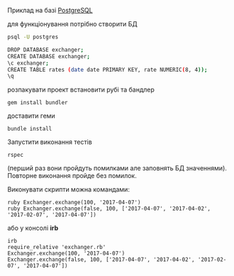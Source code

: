 Приклад на базі [PostgreSQL](https://www.postgresql.org/)

для функціонування потрібно створити БД
```bash
psql -U postgres

DROP DATABASE exchanger;
CREATE DATABASE exchanger;
\c exchanger;
CREATE TABLE rates (date date PRIMARY KEY, rate NUMERIC(8, 4));
\q
```
розпакувати проект
встановити рубі та бандлер
```
gem install bundler
```
доставити геми
```
bundle install
```
Запустити виконання тестів
```
rspec
```
(перший раз вони пройдуть помилками але заповнять БД значеннями).
Повторне виконання пройде без помилок.

Виконувати скрипти можна командами:
```
ruby Exchanger.exchange(100, '2017-04-07')
ruby Exchanger.exchange(false, 100, ['2017-04-07', '2017-04-02', '2017-02-07', '2017-04-07'])
```
або у консолі **irb**
```
irb
require_relative 'exchanger.rb'
Exchanger.exchange(100, '2017-04-07')
Exchanger.exchange(false, 100, ['2017-04-07', '2017-04-02', '2017-02-07', '2017-04-07'])
```
